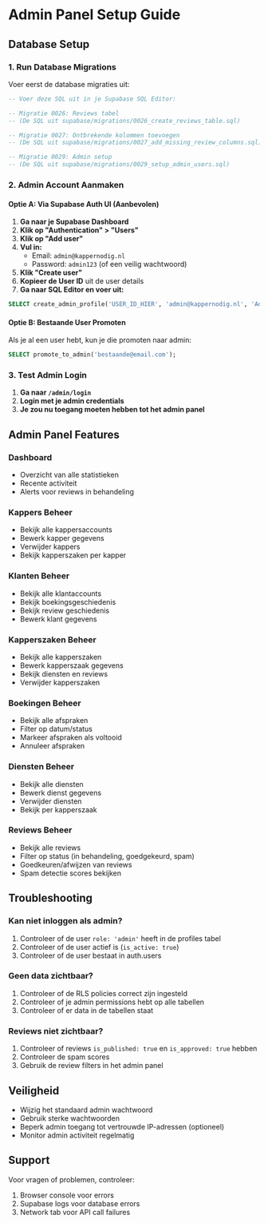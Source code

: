 # Admin Panel Setup Guide

## Database Setup

### 1. Run Database Migrations

Voer eerst de database migraties uit:

```sql
-- Voer deze SQL uit in je Supabase SQL Editor:

-- Migratie 0026: Reviews tabel
-- (De SQL uit supabase/migrations/0026_create_reviews_table.sql)

-- Migratie 0027: Ontbrekende kolommen toevoegen
-- (De SQL uit supabase/migrations/0027_add_missing_review_columns.sql)

-- Migratie 0029: Admin setup
-- (De SQL uit supabase/migrations/0029_setup_admin_users.sql)
```

### 2. Admin Account Aanmaken

#### Optie A: Via Supabase Auth UI (Aanbevolen)

1. **Ga naar je Supabase Dashboard**
2. **Klik op "Authentication" > "Users"**
3. **Klik op "Add user"**
4. **Vul in:**
   - Email: `admin@kappernodig.nl`
   - Password: `admin123` (of een veilig wachtwoord)
5. **Klik "Create user"**
6. **Kopieer de User ID** uit de user details
7. **Ga naar SQL Editor en voer uit:**

```sql
SELECT create_admin_profile('USER_ID_HIER', 'admin@kappernodig.nl', 'Admin');
```

#### Optie B: Bestaande User Promoten

Als je al een user hebt, kun je die promoten naar admin:

```sql
SELECT promote_to_admin('bestaande@email.com');
```

### 3. Test Admin Login

1. **Ga naar `/admin/login`**
2. **Login met je admin credentials**
3. **Je zou nu toegang moeten hebben tot het admin panel**

## Admin Panel Features

### Dashboard
- Overzicht van alle statistieken
- Recente activiteit
- Alerts voor reviews in behandeling

### Kappers Beheer
- Bekijk alle kappersaccounts
- Bewerk kapper gegevens
- Verwijder kappers
- Bekijk kapperszaken per kapper

### Klanten Beheer
- Bekijk alle klantaccounts
- Bekijk boekingsgeschiedenis
- Bekijk review geschiedenis
- Bewerk klant gegevens

### Kapperszaken Beheer
- Bekijk alle kapperszaken
- Bewerk kapperszaak gegevens
- Bekijk diensten en reviews
- Verwijder kapperszaken

### Boekingen Beheer
- Bekijk alle afspraken
- Filter op datum/status
- Markeer afspraken als voltooid
- Annuleer afspraken

### Diensten Beheer
- Bekijk alle diensten
- Bewerk dienst gegevens
- Verwijder diensten
- Bekijk per kapperszaak

### Reviews Beheer
- Bekijk alle reviews
- Filter op status (in behandeling, goedgekeurd, spam)
- Goedkeuren/afwijzen van reviews
- Spam detectie scores bekijken

## Troubleshooting

### Kan niet inloggen als admin?
1. Controleer of de user `role: 'admin'` heeft in de profiles tabel
2. Controleer of de user actief is (`is_active: true`)
3. Controleer of de user bestaat in auth.users

### Geen data zichtbaar?
1. Controleer of de RLS policies correct zijn ingesteld
2. Controleer of je admin permissions hebt op alle tabellen
3. Controleer of er data in de tabellen staat

### Reviews niet zichtbaar?
1. Controleer of reviews `is_published: true` en `is_approved: true` hebben
2. Controleer de spam scores
3. Gebruik de review filters in het admin panel

## Veiligheid

- Wijzig het standaard admin wachtwoord
- Gebruik sterke wachtwoorden
- Beperk admin toegang tot vertrouwde IP-adressen (optioneel)
- Monitor admin activiteit regelmatig

## Support

Voor vragen of problemen, controleer:
1. Browser console voor errors
2. Supabase logs voor database errors
3. Network tab voor API call failures
